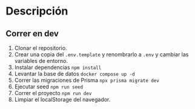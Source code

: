 # Descripción

## Correr en dev

1. Clonar el repositorio.
2. Crear una copia del `.env.template` y renombrarlo a `.env` y cambiar las variables de entorno.
3. Instalar dependencias `npm install`
4. Levantar la base de datos `docker compose up -d`
5. Correr las migraciones de Prisma `npx prisma migrate dev`
6. Ejecutar seed `npm run seed`
7. Correr el proyecto `npm run dev`
8. Limpiar el localStorage del navegador.
